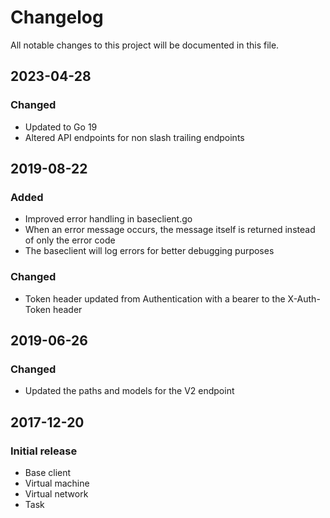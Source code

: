# Changelog
All notable changes to this project will be documented in this file.

## 2023-04-28
### Changed
- Updated to Go 19
- Altered API endpoints for non slash trailing endpoints

## 2019-08-22
### Added
- Improved error handling in baseclient.go
- When an error message occurs, the message itself is returned instead of only the error code
- The baseclient will log errors for better debugging purposes

### Changed
- Token header updated from Authentication with a bearer to the X-Auth-Token header

## 2019-06-26
### Changed
- Updated the paths and models for the V2 endpoint

## 2017-12-20
### Initial release
- Base client
- Virtual machine
- Virtual network
- Task
